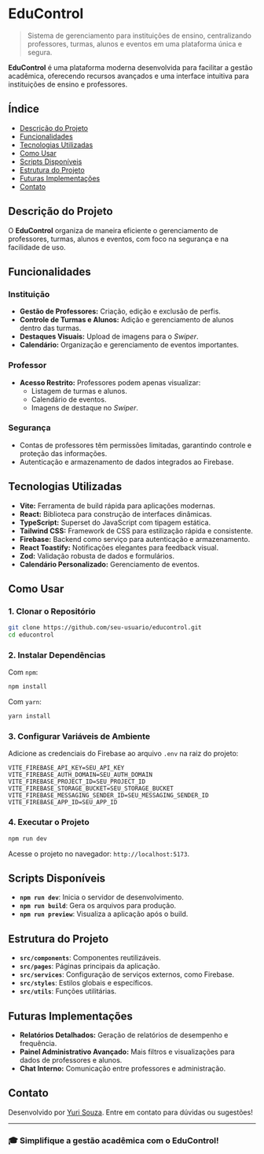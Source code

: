 # EduControl  

> Sistema de gerenciamento para instituições de ensino, centralizando professores, turmas, alunos e eventos em uma plataforma única e segura.  

**EduControl** é uma plataforma moderna desenvolvida para facilitar a gestão acadêmica, oferecendo recursos avançados e uma interface intuitiva para instituições de ensino e professores.  

## Índice  

- [Descrição do Projeto](#descrição-do-projeto)  
- [Funcionalidades](#funcionalidades)  
- [Tecnologias Utilizadas](#tecnologias-utilizadas)  
- [Como Usar](#como-usar)  
- [Scripts Disponíveis](#scripts-disponíveis)  
- [Estrutura do Projeto](#estrutura-do-projeto)  
- [Futuras Implementações](#futuras-implementações)  
- [Contato](#contato)  

## Descrição do Projeto  

O **EduControl** organiza de maneira eficiente o gerenciamento de professores, turmas, alunos e eventos, com foco na segurança e na facilidade de uso.  

## Funcionalidades  

### Instituição  
- **Gestão de Professores:** Criação, edição e exclusão de perfis.  
- **Controle de Turmas e Alunos:** Adição e gerenciamento de alunos dentro das turmas.  
- **Destaques Visuais:** Upload de imagens para o _Swiper_.  
- **Calendário:** Organização e gerenciamento de eventos importantes.  

### Professor  
- **Acesso Restrito:** Professores podem apenas visualizar:  
  - Listagem de turmas e alunos.  
  - Calendário de eventos.  
  - Imagens de destaque no _Swiper_.  

### Segurança  
- Contas de professores têm permissões limitadas, garantindo controle e proteção das informações.  
- Autenticação e armazenamento de dados integrados ao Firebase.  

## Tecnologias Utilizadas  

- **Vite:** Ferramenta de build rápida para aplicações modernas.  
- **React:** Biblioteca para construção de interfaces dinâmicas.  
- **TypeScript:** Superset do JavaScript com tipagem estática.  
- **Tailwind CSS:** Framework de CSS para estilização rápida e consistente.  
- **Firebase:** Backend como serviço para autenticação e armazenamento.  
- **React Toastify:** Notificações elegantes para feedback visual.  
- **Zod:** Validação robusta de dados e formulários.  
- **Calendário Personalizado:** Gerenciamento de eventos.  

## Como Usar  

### 1. Clonar o Repositório  

```bash  
git clone https://github.com/seu-usuario/educontrol.git  
cd educontrol  
```  

### 2. Instalar Dependências  

Com `npm`:  

```bash  
npm install  
```  

Com `yarn`:  

```bash  
yarn install  
```  

### 3. Configurar Variáveis de Ambiente  

Adicione as credenciais do Firebase ao arquivo `.env` na raiz do projeto:  

```env  
VITE_FIREBASE_API_KEY=SEU_API_KEY  
VITE_FIREBASE_AUTH_DOMAIN=SEU_AUTH_DOMAIN  
VITE_FIREBASE_PROJECT_ID=SEU_PROJECT_ID  
VITE_FIREBASE_STORAGE_BUCKET=SEU_STORAGE_BUCKET  
VITE_FIREBASE_MESSAGING_SENDER_ID=SEU_MESSAGING_SENDER_ID  
VITE_FIREBASE_APP_ID=SEU_APP_ID  
```  

### 4. Executar o Projeto  

```bash  
npm run dev  
```  

Acesse o projeto no navegador: `http://localhost:5173`.  

## Scripts Disponíveis  

- **`npm run dev`**: Inicia o servidor de desenvolvimento.  
- **`npm run build`**: Gera os arquivos para produção.  
- **`npm run preview`**: Visualiza a aplicação após o build.  

## Estrutura do Projeto  

- **`src/components`**: Componentes reutilizáveis.  
- **`src/pages`**: Páginas principais da aplicação.  
- **`src/services`**: Configuração de serviços externos, como Firebase.  
- **`src/styles`**: Estilos globais e específicos.  
- **`src/utils`**: Funções utilitárias.  

## Futuras Implementações  

- **Relatórios Detalhados:** Geração de relatórios de desempenho e frequência.  
- **Painel Administrativo Avançado:** Mais filtros e visualizações para dados de professores e alunos.  
- **Chat Interno:** Comunicação entre professores e administração.  

## Contato  

Desenvolvido por [Yuri Souza](https://github.com/yurisdevops). Entre em contato para dúvidas ou sugestões!  

---

### 🎓 **Simplifique a gestão acadêmica com o EduControl!**  
```  
